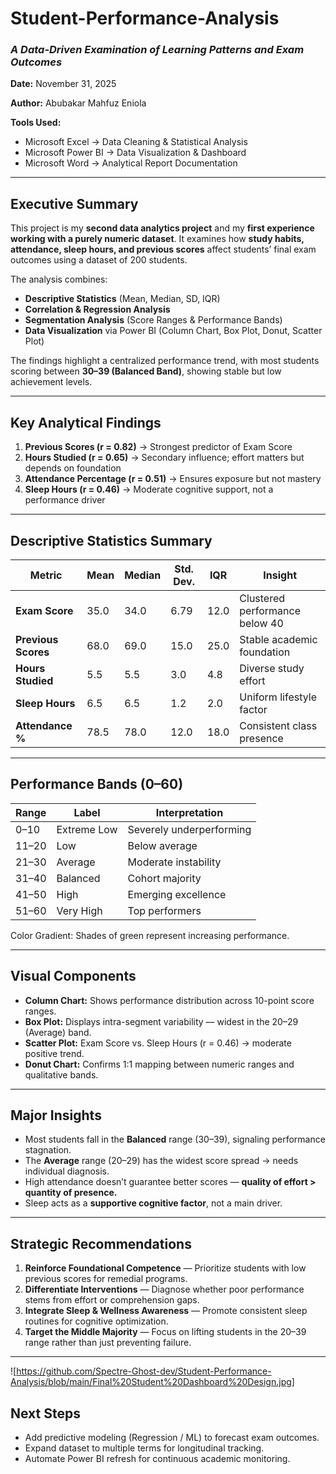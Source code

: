 # Student-Performance-Analysis

### *A Data-Driven Examination of Learning Patterns and Exam Outcomes*

**Date:** November 31, 2025

**Author:** Abubakar Mahfuz Eniola

**Tools Used:**
* Microsoft Excel → Data Cleaning & Statistical Analysis
* Microsoft Power BI → Data Visualization & Dashboard
* Microsoft Word → Analytical Report Documentation

---

## Executive Summary

This project is my **second data analytics project** and my **first experience working with a purely numeric dataset**.
It examines how **study habits, attendance, sleep hours, and previous scores** affect students’ final exam outcomes using a dataset of 200 students.

The analysis combines:

* **Descriptive Statistics** (Mean, Median, SD, IQR)
* **Correlation & Regression Analysis**
* **Segmentation Analysis** (Score Ranges & Performance Bands)
* **Data Visualization** via Power BI (Column Chart, Box Plot, Donut, Scatter Plot)

The findings highlight a centralized performance trend, with most students scoring between **30–39 (Balanced Band)**, showing stable but low achievement levels.

---

## Key Analytical Findings

1. **Previous Scores (r = 0.82)** → Strongest predictor of Exam Score
2. **Hours Studied (r = 0.65)** → Secondary influence; effort matters but depends on foundation
3. **Attendance Percentage (r = 0.51)** → Ensures exposure but not mastery
4. **Sleep Hours (r = 0.46)** → Moderate cognitive support, not a performance driver

---

## Descriptive Statistics Summary

| Metric              | Mean | Median | Std. Dev. | IQR  | Insight                        |
| ------------------- | ---- | ------ | --------- | ---- | ------------------------------ |
| **Exam Score**      | 35.0 | 34.0   | 6.79      | 12.0 | Clustered performance below 40 |
| **Previous Scores** | 68.0 | 69.0   | 15.0      | 25.0 | Stable academic foundation     |
| **Hours Studied**   | 5.5  | 5.5    | 3.0       | 4.8  | Diverse study effort           |
| **Sleep Hours**     | 6.5  | 6.5    | 1.2       | 2.0  | Uniform lifestyle factor       |
| **Attendance %**    | 78.5 | 78.0   | 12.0      | 18.0 | Consistent class presence      |

---

## Performance Bands (0–60)

| Range | Label       | Interpretation           |
| ----- | ----------- | ------------------------ |
| 0–10  | Extreme Low | Severely underperforming |
| 11–20 | Low         | Below average            |
| 21–30 | Average     | Moderate instability     |
| 31–40 | Balanced    | Cohort majority          |
| 41–50 | High        | Emerging excellence      |
| 51–60 | Very High   | Top performers           |

Color Gradient: Shades of green represent increasing performance.

---

## Visual Components

* **Column Chart:** Shows performance distribution across 10-point score ranges.
* **Box Plot:** Displays intra-segment variability — widest in the 20–29 (Average) band.
* **Scatter Plot:** Exam Score vs. Sleep Hours (r = 0.46) → moderate positive trend.
* **Donut Chart:** Confirms 1:1 mapping between numeric ranges and qualitative bands.

---

## Major Insights

* Most students fall in the **Balanced** range (30–39), signaling performance stagnation.
* The **Average** range (20–29) has the widest score spread → needs individual diagnosis.
* High attendance doesn’t guarantee better scores — **quality of effort > quantity of presence.**
* Sleep acts as a **supportive cognitive factor**, not a main driver.

---

## Strategic Recommendations

1. **Reinforce Foundational Competence** — Prioritize students with low previous scores for remedial programs.
2. **Differentiate Interventions** — Diagnose whether poor performance stems from effort or comprehension gaps.
3. **Integrate Sleep & Wellness Awareness** — Promote consistent sleep routines for cognitive optimization.
4. **Target the Middle Majority** — Focus on lifting students in the 20–39 range rather than just preventing failure.

---

![https://github.com/Spectre-Ghost-dev/Student-Performance-Analysis/blob/main/Final%20Student%20Dashboard%20Design.jpg]

## Next Steps

* Add predictive modeling (Regression / ML) to forecast exam outcomes.
* Expand dataset to multiple terms for longitudinal tracking.
* Automate Power BI refresh for continuous academic monitoring.


